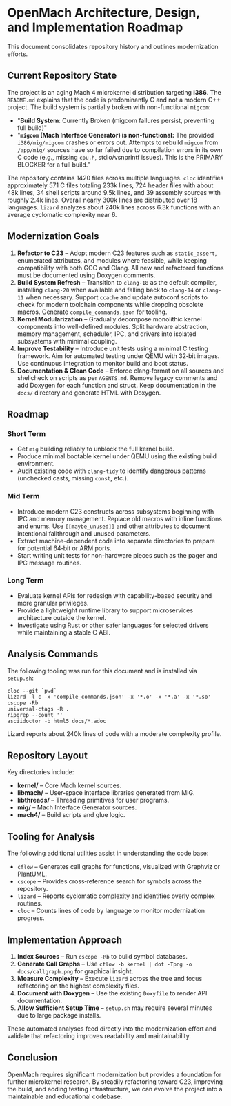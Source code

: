 # OpenMach Architecture, Design, and Implementation Roadmap

This document consolidates repository history and outlines modernization efforts.

## Current Repository State

The project is an aging Mach 4 microkernel distribution targeting **i386**. The `README.md` explains that the code is predominantly C and not a modern C++ project. The build system is partially broken with non-functional `migcom`:

- "**Build System**: Currently Broken (migcom failures persist, preventing full build)"
- "**`migcom` (Mach Interface Generator) is non-functional:** The provided `i386/mig/migcom` crashes or errors out. Attempts to rebuild `migcom` from `/app/mig/` sources have so far failed due to compilation errors in its own C code (e.g., missing `cpu.h`, stdio/vsnprintf issues). This is the PRIMARY BLOCKER for a full build."

The repository contains 1420 files across multiple languages. `cloc` identifies approximately 571 C files totaling 233k lines, 724 header files with about 48k lines, 34 shell scripts around 9.5k lines, and 39 assembly sources with roughly 2.4k lines. Overall nearly 300k lines are distributed over 18 languages. `lizard` analyzes about 240k lines across 6.3k functions with an average cyclomatic complexity near 6.

## Modernization Goals

1. **Refactor to C23** – Adopt modern C23 features such as `static_assert`, enumerated attributes, and modules where feasible, while keeping compatibility with both GCC and Clang. All new and refactored functions must be documented using Doxygen comments.
2. **Build System Refresh** – Transition to `clang-18` as the default compiler, installing `clang-20` when available and falling back to `clang-14` or `clang-11` when necessary. Support `ccache` and update autoconf scripts to check for modern toolchain components while dropping obsolete macros. Generate `compile_commands.json` for tooling.
3. **Kernel Modularization** – Gradually decompose monolithic kernel components into well-defined modules. Split hardware abstraction, memory management, scheduler, IPC, and drivers into isolated subsystems with minimal coupling.
4. **Improve Testability** – Introduce unit tests using a minimal C testing framework. Aim for automated testing under QEMU with 32‑bit images. Use continuous integration to monitor build and boot status.
5. **Documentation & Clean Code** – Enforce clang‑format on all sources and shellcheck on scripts as per `AGENTS.md`. Remove legacy comments and add Doxygen for each function and struct. Keep documentation in the `docs/` directory and generate HTML with Doxygen.

## Roadmap

### Short Term
- Get `mig` building reliably to unblock the full kernel build.
- Produce minimal bootable kernel under QEMU using the existing build environment.
- Audit existing code with `clang-tidy` to identify dangerous patterns (unchecked casts, missing `const`, etc.).

### Mid Term
- Introduce modern C23 constructs across subsystems beginning with IPC and memory management. Replace old macros with inline functions and enums. Use `[[maybe_unused]]` and other attributes to document intentional fallthrough and unused parameters.
- Extract machine-dependent code into separate directories to prepare for potential 64‑bit or ARM ports.
- Start writing unit tests for non-hardware pieces such as the pager and IPC message routines.

### Long Term
- Evaluate kernel APIs for redesign with capability-based security and more granular privileges.
- Provide a lightweight runtime library to support microservices architecture outside the kernel.
- Investigate using Rust or other safer languages for selected drivers while maintaining a stable C ABI.

## Analysis Commands

The following tooling was run for this document and is installed via `setup.sh`:

```
cloc --git `pwd`
lizard -l c -x 'compile_commands.json' -x '*.o' -x '*.a' -x '*.so'
cscope -Rb
universal-ctags -R .
ripgrep --count ''
asciidoctor -b html5 docs/*.adoc
```

Lizard reports about 240k lines of code with a moderate complexity profile.

## Repository Layout

Key directories include:

- **kernel/** – Core Mach kernel sources.
- **libmach/** – User‑space interface libraries generated from MIG.
- **libthreads/** – Threading primitives for user programs.
- **mig/** – Mach Interface Generator sources.
- **mach4/** – Build scripts and glue logic.

## Tooling for Analysis

The following additional utilities assist in understanding the code base:

- `cflow` – Generates call graphs for functions, visualized with Graphviz or PlantUML.
- `cscope` – Provides cross‑reference search for symbols across the repository.
- `lizard` – Reports cyclomatic complexity and identifies overly complex routines.
- `cloc` – Counts lines of code by language to monitor modernization progress.

## Implementation Approach

1. **Index Sources** – Run `cscope -Rb` to build symbol databases.
2. **Generate Call Graphs** – Use `cflow -b kernel | dot -Tpng -o docs/callgraph.png` for graphical insight.
3. **Measure Complexity** – Execute `lizard` across the tree and focus refactoring on the highest complexity files.
4. **Document with Doxygen** – Use the existing `Doxyfile` to render API documentation.
5. **Allow Sufficient Setup Time** – `setup.sh` may require several minutes due to large package installs.

These automated analyses feed directly into the modernization effort and validate that refactoring improves readability and maintainability.

## Conclusion

OpenMach requires significant modernization but provides a foundation for further microkernel research. By steadily refactoring toward C23, improving the build, and adding testing infrastructure, we can evolve the project into a maintainable and educational codebase.
